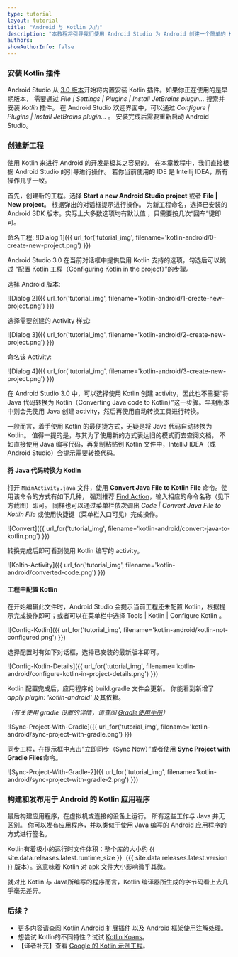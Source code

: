 ```yaml
---
type: tutorial
layout: tutorial
title: "Android 与 Kotlin 入门"
description: "本教程将引导我们使用 Android Studio 为 Android 创建一个简单的 Kotlin 应用程序。"
authors: 
showAuthorInfo: false
---
```


### 安装 Kotlin 插件

Android Studio 从 [3.0 版本](https://developer.android.com/studio/)开始将内置安装 Kotlin 插件。如果你正在使用的是早期版本，
需要通过 _File \| Settings \| Plugins \| Install JetBrains plugin..._ 搜索并安装 *Kotlin* 插件。
在 Android Studio 欢迎界面中，可以通过 _Configure \| Plugins \| Install JetBrains plugin..._ 。
安装完成后需要重新启动 Android Studio。

### 创建新工程

使用 Kotlin 来进行 Android 的开发是极其之容易的。
在本章教程中，我们直接根据 Android Studio 的引导进行操作。
若你当前使用的 IDE 是 Intellij IDEA，所有操作几乎一致。

首先，创建新的工程。选择 **Start a new Android Studio project** 或者 **File | New project**。
根据弹出的对话框提示进行操作。
为新工程命名，选择已安装的 Android SDK 版本。实际上大多数选项均有默认值 ，只需要按几次“回车”键即可。

命名工程:
![Dialog 1]({{ url_for('tutorial_img', filename='kotlin-android/0-create-new-project.png') }})

Android Studio 3.0 在当前对话框中提供启用 Kotlin 支持的选项，勾选后可以跳过
“配置 Kotlin 工程（Configuring Kotlin in the project）”的步骤。

选择 Android 版本:

![Dialog 2]({{ url_for('tutorial_img', filename='kotlin-android/1-create-new-project.png') }})

选择需要创建的 Activity 样式:

![Dialog 3]({{ url_for('tutorial_img', filename='kotlin-android/2-create-new-project.png') }})

命名该 Activity:

![Dialog 4]({{ url_for('tutorial_img', filename='kotlin-android/3-create-new-project.png') }})

在 Android Studio 3.0 中，可以选择使用 Kotlin 创建 activity，因此也不需要“将Java 代码转换为 Kotlin（Converting
Java code to Kotlin）”这一步骤。早期版本中则会先使用 Java 创建 activity，然后再使用自动转换工具<!--
-->进行转换。

一般而言，着手使用 Kotlin 的最便捷方式，无疑是将 Java 代码自动转换为 Kotlin。
值得一提的是，与其为了使用新的方式表达旧的模式而去查阅文档，
不如直接使用 Java 编写代码，再复制粘贴到 Kotlin 文件中，IntelliJ IDEA（或Android Studio）会提示需要转换代码。


#### 将 Java 代码转换为 Kotlin

打开 `MainActivity.java` 文件，使用 **Convert Java File to Kotlin File** 命令。使用该命令的方式有如下几种，
强烈推荐 [Find Action](https://www.jetbrains.com/idea/help/navigating-to-action.html)，输入相应的命令名称（见下方截图）即可。
同样也可以通过菜单栏依次调出 _Code \| Convert Java File to Kotlin File_ 或使用快捷键（菜单栏入口可见）完成操作。
 
![Convert]({{ url_for('tutorial_img', filename='kotlin-android/convert-java-to-kotlin.png') }})

转换完成后即可看到使用 Kotlin 编写的 activity。

![Koltin-Activity]({{ url_for('tutorial_img', filename='kotlin-android/converted-code.png') }})

#### 工程中配置 Kotlin

在开始编辑此文件时，Android Studio 会提示当前工程还未配置 Kotlin，根据提示完成操作即可；或者可以在菜单栏中选择 Tools | Kotlin | Configure Kotlin 。

![Config-Kotlin]({{ url_for('tutorial_img', filename='kotlin-android/kotlin-not-configured.png') }})

选择配置时有如下对话框，选择已安装的最新版本即可。

![Config-Kotlin-Details]({{ url_for('tutorial_img', filename='kotlin-android/configure-kotlin-in-project-details.png') }})

Kotlin 配置完成后，应用程序的 build.gradle 文件会更新。
你能看到新增了 _apply plugin: 'kotlin-android'_ 及其依赖。

*（有关使用 gradle 设置的详情，请查阅 [Gradle使用手册](/docs/reference/using-gradle.html)）*
 
![Sync-Project-With-Gradle]({{ url_for('tutorial_img', filename='kotlin-android/sync-project-with-gradle.png') }})

同步工程，在提示框中点击“立即同步（Sync Now）”或者使用 **Sync Project with Gradle Files**命令。

![Sync-Project-With-Gradle-2]({{ url_for('tutorial_img', filename='kotlin-android/sync-project-with-gradle-2.png') }})

### 构建和发布用于 Android 的 Kotlin 应用程序

最后构建应用程序，在虚拟机或连接的设备上运行。
所有这些工作与 Java 并无区别。
你可以发布应用程序，并以类似于使用 Java 编写的 Android 应用程序的方式进行签名。

Kotlin有着极小的运行时文件体积：整个库的大小约 {{ site.data.releases.latest.runtime_size }}（{{ site.data.releases.latest.version }} 版本）。这意味着 Kotlin 对 apk 文件大小影响微乎其微。

就对比 Kotlin 与 Java所编写的程序而言，Kotlin 编译器所生成的字节码看上去几乎毫无差异。

### 后续？

* 更多内容请查阅 [Kotlin Android 扩展插件](android-plugin.html) 以及 [Android 框架使用注解处理](android-frameworks.html)。
* 想尝试 Kotlin的不同特性？试试 [Kotlin Koans](koans.html)。
* 【译者补充】查看 [Google 的 Kotlin 示例工程](https://developer.android.com/samples/index.html?language=kotlin)。

